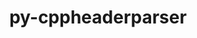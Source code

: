 ---
title: "py-cppheaderparser"
layout: cache
categories: [package, develop]
meta: {"versions": ["2.7.4"], "compilers": ["gcc@=11.4.0"], "oss": ["ubuntu22.04"], "platforms": ["linux"], "targets": ["x86_64_v3"], "stacks": ["ml-linux-x86_64-rocm", "root"], "num_specs": 4, "num_specs_by_stack": {"ml-linux-x86_64-rocm": 4, "root": 4}}
spec_details: [{"hash": "xxusubpscriamvqf5ul5we5hthll2kxq", "compiler": "gcc@=11.4.0", "versions": ["2.7.4"], "os": "ubuntu22.04", "platform": "linux", "target": "x86_64_v3", "variants": ["build_system=python_pip"], "stacks": ["ml-linux-x86_64-rocm", "root"], "size": "-", "tarball": "https://binaries.spack.io/develop/build_cache/linux-ubuntu22.04-x86_64_v3/gcc-11.4.0/py-cppheaderparser-2.7.4/linux-ubuntu22.04-x86_64_v3-gcc-11.4.0-py-cppheaderparser-2.7.4-xxusubpscriamvqf5ul5we5hthll2kxq.spack"}, {"hash": "23te57mzosxtqm7plleo5xl7yn55s73o", "compiler": "gcc@=11.4.0", "versions": ["2.7.4"], "os": "ubuntu22.04", "platform": "linux", "target": "x86_64_v3", "variants": ["build_system=python_pip"], "stacks": ["ml-linux-x86_64-rocm", "root"], "size": "-", "tarball": "https://binaries.spack.io/develop/build_cache/linux-ubuntu22.04-x86_64_v3/gcc-11.4.0/py-cppheaderparser-2.7.4/linux-ubuntu22.04-x86_64_v3-gcc-11.4.0-py-cppheaderparser-2.7.4-23te57mzosxtqm7plleo5xl7yn55s73o.spack"}, {"hash": "hf3sg4i3u6f3hyp57cgynt2xzbm2jaln", "compiler": "gcc@=11.4.0", "versions": ["2.7.4"], "os": "ubuntu22.04", "platform": "linux", "target": "x86_64_v3", "variants": ["build_system=python_pip"], "stacks": ["ml-linux-x86_64-rocm", "root"], "size": "-", "tarball": "https://binaries.spack.io/develop/build_cache/linux-ubuntu22.04-x86_64_v3/gcc-11.4.0/py-cppheaderparser-2.7.4/linux-ubuntu22.04-x86_64_v3-gcc-11.4.0-py-cppheaderparser-2.7.4-hf3sg4i3u6f3hyp57cgynt2xzbm2jaln.spack"}, {"hash": "mvxnmgqlbj4psbtcxnwylg5lv4kz63ir", "compiler": "gcc@=11.4.0", "versions": ["2.7.4"], "os": "ubuntu22.04", "platform": "linux", "target": "x86_64_v3", "variants": ["build_system=python_pip"], "stacks": ["ml-linux-x86_64-rocm", "root"], "size": "-", "tarball": "https://binaries.spack.io/develop/build_cache/linux-ubuntu22.04-x86_64_v3/gcc-11.4.0/py-cppheaderparser-2.7.4/linux-ubuntu22.04-x86_64_v3-gcc-11.4.0-py-cppheaderparser-2.7.4-mvxnmgqlbj4psbtcxnwylg5lv4kz63ir.spack"}]
---